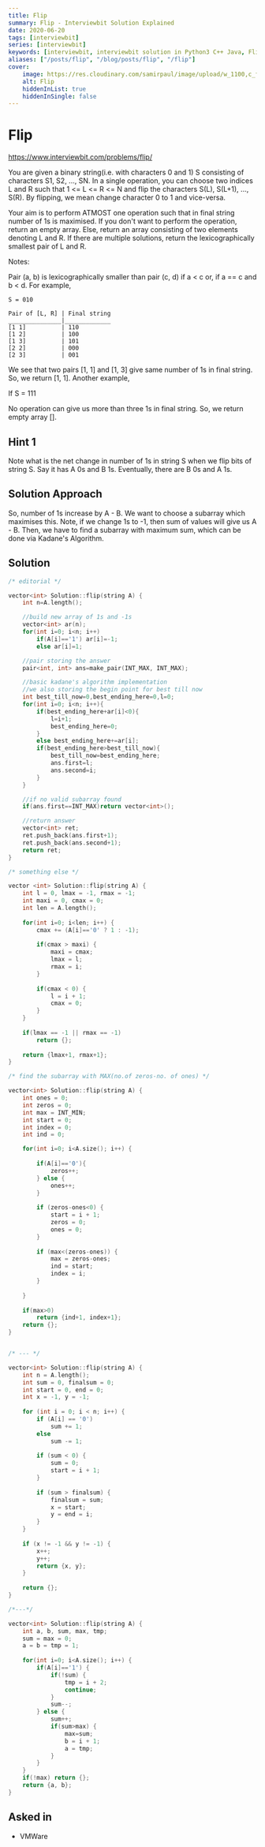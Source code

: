 ```yaml
---
title: Flip
summary: Flip - Interviewbit Solution Explained
date: 2020-06-20
tags: [interviewbit]
series: [interviewbit]
keywords: [interviewbit, interviewbit solution in Python3 C++ Java, Flip solution]
aliases: ["/posts/flip", "/blog/posts/flip", "/flip"]
cover:
    image: https://res.cloudinary.com/samirpaul/image/upload/w_1100,c_fit,co_rgb:FFFFFF,l_text:Arial_70_bold:Flip - Solution Explained/problem-solving.webp
    alt: Flip
    hiddenInList: true
    hiddenInSingle: false
---
```


# Flip

https://www.interviewbit.com/problems/flip/

You are given a binary string(i.e. with characters 0 and 1) S consisting of characters S1, S2, ..., SN.
In a single operation, you can choose two indices L and R such that 1 <= L <= R <= N and flip the characters
S(L), S(L+1), ..., S(R). By flipping, we mean change character 0 to 1 and vice-versa.

Your aim is to perform ATMOST one operation such that in final string number of 1s is maximised.
If you don't want to perform the operation, return an empty array.
Else, return an array consisting of two elements denoting L and R.
If there are multiple solutions, return the lexicographically smallest pair of L and R.

Notes:

Pair (a, b) is lexicographically smaller than pair (c, d) if a < c or, if a == c and b < d.
For example,

```
S = 010

Pair of [L, R] | Final string
_______________|_____________
[1 1]          | 110
[1 2]          | 100
[1 3]          | 101
[2 2]          | 000
[2 3]          | 001
```

We see that two pairs [1, 1] and [1, 3] give same number of 1s in final string. So, we return [1, 1].
Another example,

If S = 111

No operation can give us more than three 1s in final string. So, we return empty array [].


## Hint 1
Note what is the net change in number of 1s in string S when we flip bits of string S. 
Say it has A 0s and B 1s. Eventually, there are B 0s and A 1s.

## Solution Approach

So, number of 1s increase by A - B. We want to choose a subarray which maximises this.
Note, if we change 1s to -1, then sum of values will give us A - B.
Then, we have to find a subarray with maximum sum, which can be done via Kadane's Algorithm.


## Solution

```cpp
/* editorial */

vector<int> Solution::flip(string A) {
    int n=A.length();

    //build new array of 1s and -1s
    vector<int> ar(n);
    for(int i=0; i<n; i++)
        if(A[i]=='1') ar[i]=-1;
        else ar[i]=1;

    //pair storing the answer
    pair<int, int> ans=make_pair(INT_MAX, INT_MAX);

    //basic kadane's algorithm implementation
    //we also storing the begin point for best till now
    int best_till_now=0,best_ending_here=0,l=0;
    for(int i=0; i<n; i++){
        if(best_ending_here+ar[i]<0){
            l=i+1;
            best_ending_here=0;
        }
        else best_ending_here+=ar[i];
        if(best_ending_here>best_till_now){
            best_till_now=best_ending_here;
            ans.first=l;
            ans.second=i;
        }
    }

    //if no valid subarray found
    if(ans.first==INT_MAX)return vector<int>();

    //return answer
    vector<int> ret;
    ret.push_back(ans.first+1);
    ret.push_back(ans.second+1);
    return ret;
}

/* something else */

vector <int> Solution::flip(string A) {
    int l = 0, lmax = -1, rmax = -1;
    int maxi = 0, cmax = 0;
    int len = A.length();
    
    for(int i=0; i<len; i++) {
        cmax += (A[i]=='0' ? 1 : -1);
        
        if(cmax > maxi) {
            maxi = cmax;
            lmax = l;
            rmax = i;
        }
        
        if(cmax < 0) {
            l = i + 1;
            cmax = 0;
        }
    }
    
    if(lmax == -1 || rmax == -1)
        return {};
    
    return {lmax+1, rmax+1};
}

/* find the subarray with MAX(no.of zeros-no. of ones) */

vector<int> Solution::flip(string A) {
    int ones = 0;
    int zeros = 0;
    int max = INT_MIN;
    int start = 0;
    int index = 0;
    int ind = 0;

    for(int i=0; i<A.size(); i++) {
        
        if(A[i]=='0'){
            zeros++;
        } else {
            ones++;
        }
        
        if (zeros-ones<0) {
            start = i + 1;
            zeros = 0;
            ones = 0;
        }
        
        if (max<(zeros-ones)) {
            max = zeros-ones;
            ind = start;
            index = i;
        }
    
    }
    
    if(max>0)
        return {ind+1, index+1};
    return {};
}


/* --- */

vector<int> Solution::flip(string A) {
    int n = A.length();
    int sum = 0, finalsum = 0;
    int start = 0, end = 0;
    int x = -1, y = -1;
    
    for (int i = 0; i < n; i++) {
        if (A[i] == '0')
            sum += 1;
        else 
            sum -= 1;
        
        if (sum < 0) {
            sum = 0;
            start = i + 1;
        }
        
        if (sum > finalsum) {
            finalsum = sum;
            x = start;
            y = end = i;
        }
    }
    
    if (x != -1 && y != -1) {
        x++;
        y++;
        return {x, y};
    } 
    
    return {};
}

/*---*/

vector<int> Solution::flip(string A) {
    int a, b, sum, max, tmp;
    sum = max = 0;
    a = b = tmp = 1;
    
    for(int i=0; i<A.size(); i++) {
        if(A[i]=='1') {
            if(!sum) {
                tmp = i + 2;
                continue;
            }
            sum--;
        } else {
            sum++;
            if(sum>max) {
                max=sum;
                b = i + 1;
                a = tmp;
            }
        }
    }
    if(!max) return {};
    return {a, b};
}
```

## Asked in

* VMWare
